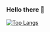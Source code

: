 ### Hello there 👋

[![Top Langs](https://github-readme-stats.vercel.app/api/top-langs/?username=marcelmalewski&exclude_repo=ai-labs&hide=html,css,scss&langs_count=8&count_private&theme=dracula)](https://github.com/anuraghazra/github-readme-stats)
